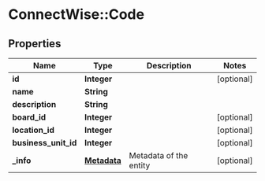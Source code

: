 # ConnectWise::Code

## Properties
Name | Type | Description | Notes
------------ | ------------- | ------------- | -------------
**id** | **Integer** |  | [optional] 
**name** | **String** |  | 
**description** | **String** |  | 
**board_id** | **Integer** |  | [optional] 
**location_id** | **Integer** |  | [optional] 
**business_unit_id** | **Integer** |  | [optional] 
**_info** | [**Metadata**](Metadata.md) | Metadata of the entity | [optional] 


